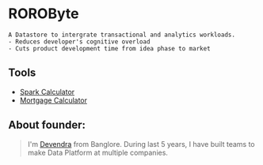 # ROROByte
``` 
A Datastore to intergrate transactional and analytics workloads.
- Reduces developer's cognitive overload
- Cuts product development time from idea phase to market
```
## Tools
- [Spark Calculator](https://www.rorobyte.com/spark-calculator)
- [Mortgage Calculator](https://www.rorobyte.com/mortgage-calculator#)

## About founder:
> I'm [Devendra](http://linkedin.com/in/devendraparhate/) from Banglore. During last 5 years, I have built teams to make Data Platform at multiple companies.
